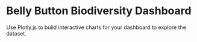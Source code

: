 # Belly Button Biodiversity Dashboard

Use Plotly.js to build interactive charts for your dashboard to explore the dataset.
